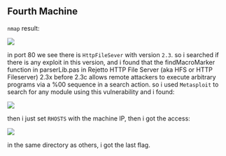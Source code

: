 ## Fourth Machine

`nmap` result:

![](https://i.ibb.co/x6Z9Xh0/Screen-Shot-2022-12-29-at-12-41-02-PM.png)

in port 80 we see there is `HttpFileSever` with version `2.3`.
so i searched if there is any exploit in this version, and i found that the findMacroMarker function in parserLib.pas in Rejetto HTTP File Server (aka HFS or HTTP Fileserver) 2.3x before 2.3c allows remote attackers to execute arbitrary programs via a %00 sequence in a search action.
so i used `Metasploit` to search for any module using this vulnerability and i found:

![](https://i.ibb.co/VJS3Rtj/Screen-Shot-2022-12-29-at-1-14-30-PM.png)

then i just set `RHOSTS` with the machine IP, then i got the access:

![](https://i.ibb.co/R7pZYRg/Screen-Shot-2022-12-29-at-1-17-20-PM.png)

in the same directory as others, i got the last flag.
